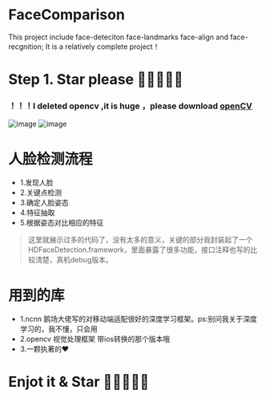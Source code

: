 # FaceComparison
This project include face-deteciton face-landmarks  face-align  and face-recgnition; It is a  relatively complete project！

# Step 1. Star please 🌟🌟🌟🌟🌟

### ！！！I deleted opencv ,it is huge ，please download [openCV](https://opencv.org/releases.html)

![image](https://github.com/HuiFeiDeDaMaHou/FaceComparison/blob/master/Images/2.png)
![image](https://github.com/HuiFeiDeDaMaHou/FaceComparison/blob/master/Images/3.png)

# 人脸检测流程
- 1.发现人脸
- 2.关键点检测
- 3.确定人脸姿态
- 4.特征抽取
- 5.根据姿态对比相应的特征

> 这里就展示过多的代码了，没有太多的意义，关键的部分我封装起了一个HDFaceDetection.framework，里面暴露了很多功能，接口注释也写的比较清楚，真机debug版本。

# 用到的库
- 1.ncnn 鹅场大佬写的对移动端适配很好的深度学习框架。ps:别问我关于深度学习的，我不懂，只会用
- 2.opencv 视觉处理框架 带ios转换的那个版本哦
- 3.一颗执著的❤️


# Enjot it & Star 🌟🌟🌟🌟🌟
